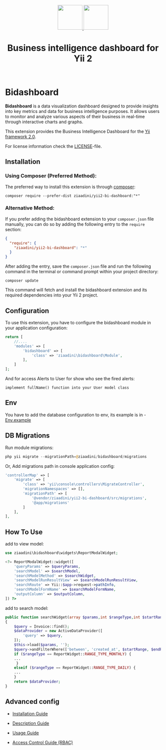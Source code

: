 <p align="center">
    <a href="https://en.wikipedia.org/wiki/Business_intelligence" target="_blank" rel="external">
        <img src="https://raw.githubusercontent.com/ziaadini/yii2-bi-dashboard/master/src/img/yii.png" height="80px">
    </a>
    <a href="https://en.wikipedia.org/wiki/Business_intelligence" target="_blank" rel="external">
        <img src="https://raw.githubusercontent.com/ziaadini/yii2-bi-dashboard/master/src/img/BI.png" height="80px">
    </a>
    <h1 align="center">Business intelligence dashboard for Yii 2</h1>
    <br>
</p>

# Bidashboard

**Bidashboard** is a data visualization dashboard designed to provide insights into key metrics and data for business
intelligence purposes. It allows users to monitor and analyze various aspects of their business in real-time through
interactive charts and graphs.

This extension provides the Business Intelligence Dashboard for the [Yii framework 2.0](http://www.yiiframework.com).

For license information check the [LICENSE](LICENSE.md)-file.

Installation
------------

### Using Composer (Preferred Method):

The preferred way to install this extension is through [composer](http://getcomposer.org/download/):

```
composer require --prefer-dist ziaadini/yii2-bi-dashboard:"*"
```

### Alternative Method:

If you prefer adding the bidashboard extension to your `composer.json` file manually, you can do so by adding the
following entry to the `require` section:

```json
{
  "require": {
    "ziaadini/yii2-bi-dashboard": "*"
  }
}
```

After adding the entry, save the `composer.json` file and run the following command in the terminal or command prompt
within your project directory:

```
composer update
```

This command will fetch and install the bidashboard extension and its required dependencies into your Yii 2 project.

Configuration
-------------

To use this extension, you have to configure the bidashboard module in your application configuration:

```php
return [
    //....
    'modules' => [
        'bidashboard' => [
            'class' => 'ziaadini\bidashboard\Module',
        ],
    ]
];
```
And for access Alerts to User for show who see the fired alerts:
```
implement fullName() function into your User model class
```

Env
-------------
You have to add the database configuration to env, its example is in - [Env.example](./src/env-config/.env.example)

DB Migrations
-------------

Run module migrations:

```php
php yii migrate --migrationPath=@ziaadini/bidashboard/migrations
```

Or, Add migrations path in console application config:

```php
'controllerMap' => [
    'migrate' => [
        'class' => 'yii\console\controllers\MigrateController',
        'migrationNamespaces' => [],
        'migrationPath' => [
            '@vendor/ziaadini/yii2-bi-dashboard/src/migrations',
            '@app/migrations'
        ]
    ],
],
```

How To Use
-------------
add to view model:

```php
use ziaadini\bidashboard\widgets\ReportModalWidget;

<?= ReportModalWidget::widget([
    'queryParams' => $queryParams,
    'searchModel' => $searchModel,
    'searchModelMethod' => $searchWidget,
    'searchModelRunResultView' => $searchModelRunResultView,
    'searchRoute' => Yii::$app->request->pathInfo,
    'searchModelFormName' => $searchModelFormName,
    'outputColumn' => $outputColumn,
]) ?>
```

add to search model:

```php
public function searchWidget(array $params,int $rangeType,int $startRange,int $endRange)
{
    $query = Invoice::find();
    $dataProvider = new ActiveDataProvider([
        'query' => $query,
    ]);
    $this->load($params, '');
    $query->andFilterWhere(['between', 'created_at', $startRange, $endRange]);
    if ($rangeType == ReportWidget::RANGE_TYPE_MONTHLY) {
    ...
     }
    elseif ($rangeType == ReportWidget::RANGE_TYPE_DAILY) {
    ...    
    }
    return $dataProvider;
}
```
Advanced config
-------------
- [Installation Guide](./src/guide/installation.md)

- [Description Guide](./src/guide/description.md)

- [Usage Guide](./src/guide/usage.md)

- [Access Control Guide (RBAC)](./src/guide/rbac.md)